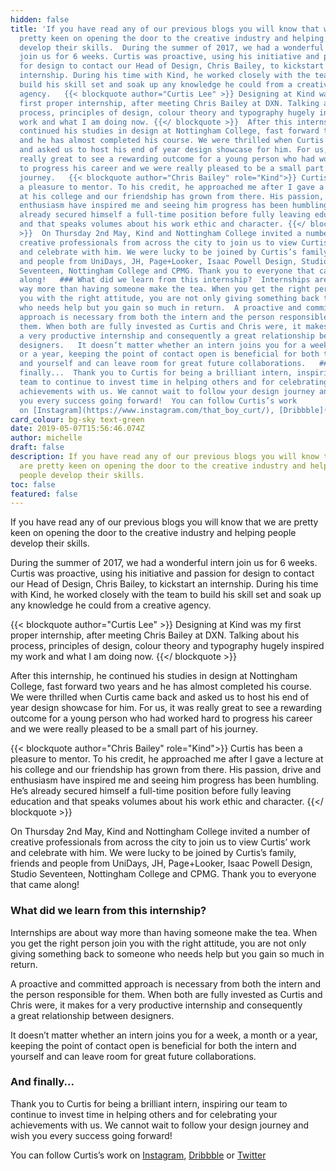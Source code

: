 ```yaml
---
hidden: false
title: 'If you have read any of our previous blogs you will know that we are
  pretty keen on opening the door to the creative industry and helping people
  develop their skills.  During the summer of 2017, we had a wonderful intern
  join us for 6 weeks. Curtis was proactive, using his initiative and passion
  for design to contact our Head of Design, Chris Bailey, to kickstart an
  internship. During his time with Kind, he worked closely with the team to
  build his skill set and soak up any knowledge he could from a creative
  agency.   {{< blockquote author="Curtis Lee" >}} Designing at Kind was my
  first proper internship, after meeting Chris Bailey at DXN. Talking about his
  process, principles of design, colour theory and typography hugely inspired my
  work and what I am doing now. {{</ blockquote >}}  After this internship, he
  continued his studies in design at Nottingham College, fast forward two years
  and he has almost completed his course. We were thrilled when Curtis came back
  and asked us to host his end of year design showcase for him. For us, it was
  really great to see a rewarding outcome for a young person who had worked hard
  to progress his career and we were really pleased to be a small part of his
  journey.   {{< blockquote author="Chris Bailey" role="Kind">}} Curtis has been
  a pleasure to mentor. To his credit, he approached me after I gave a lecture
  at his college and our friendship has grown from there. His passion, drive and
  enthusiasm have inspired me and seeing him progress has been humbling. He’s
  already secured himself a full-time position before fully leaving education
  and that speaks volumes about his work ethic and character. {{</ blockquote
  >}}  On Thursday 2nd May, Kind and Nottingham College invited a number of
  creative professionals from across the city to join us to view Curtis’ work
  and celebrate with him. We were lucky to be joined by Curtis’s family, friends
  and people from UniDays, JH, Page+Looker, Isaac Powell Design, Studio
  Seventeen, Nottingham College and CPMG. Thank you to everyone that came
  along!   ### What did we learn from this internship?  Internships are about
  way more than having someone make the tea. When you get the right person join
  you with the right attitude, you are not only giving something back to someone
  who needs help but you gain so much in return.  A proactive and committed
  approach is necessary from both the intern and the person responsible for
  them. When both are fully invested as Curtis and Chris were, it makes for
  a very productive internship and consequently a great relationship between
  designers.   It doesn’t matter whether an intern joins you for a week, a month
  or a year, keeping the point of contact open is beneficial for both the intern
  and yourself and can leave room for great future collaborations.   ### And
  finally...  Thank you to Curtis for being a brilliant intern, inspiring our
  team to continue to invest time in helping others and for celebrating your
  achievements with us. We cannot wait to follow your design journey and wish
  you every success going forward!  You can follow Curtis’s work
  on [Instagram](https://www.instagram.com/that_boy_curt/), [Dribbble](https://dribbble.com/Curtis_A_Lee) or [Twitter](https://twitter.com/CurtisLee97)'
card_colour: bg-sky text-green
date: 2019-05-07T15:56:46.074Z
author: michelle
draft: false
description: If you have read any of our previous blogs you will know that we
  are pretty keen on opening the door to the creative industry and helping
  people develop their skills.
toc: false
featured: false
---
```

If you have read any of our previous blogs you will know that we are pretty keen on opening the door to the creative industry and helping people develop their skills.

During the summer of 2017, we had a wonderful intern join us for 6 weeks. Curtis was proactive, using his initiative and passion for design to contact our Head of Design, Chris Bailey, to kickstart an internship. During his time with Kind, he worked closely with the team to build his skill set and soak up any knowledge he could from a creative agency. 

{{< blockquote author="Curtis Lee" >}}
Designing at Kind was my first proper internship, after meeting Chris Bailey at DXN. Talking about his process, principles of design, colour theory and typography hugely inspired my work and what I am doing now.
{{</ blockquote >}}

After this internship, he continued his studies in design at Nottingham College, fast forward two years and he has almost completed his course. We were thrilled when Curtis came back and asked us to host his end of year design showcase for him. For us, it was really great to see a rewarding outcome for a young person who had worked hard to progress his career and we were really pleased to be a small part of his journey. 

{{< blockquote author="Chris Bailey" role="Kind">}}
Curtis has been a pleasure to mentor. To his credit, he approached me after I gave a lecture at his college and our friendship has grown from there. His passion, drive and enthusiasm have inspired me and seeing him progress has been humbling. He’s already secured himself a full-time position before fully leaving education and that speaks volumes about his work ethic and character.
{{</ blockquote >}}

On Thursday 2nd May, Kind and Nottingham College invited a number of creative professionals from across the city to join us to view Curtis’ work and celebrate with him. We were lucky to be joined by Curtis’s family, friends and people from UniDays, JH, Page+Looker, Isaac Powell Design, Studio Seventeen, Nottingham College and CPMG. Thank you to everyone that came along! 

### What did we learn from this internship?

Internships are about way more than having someone make the tea. When you get the right person join you with the right attitude, you are not only giving something back to someone who needs help but you gain so much in return.

A proactive and committed approach is necessary from both the intern and the person responsible for them. When both are fully invested as Curtis and Chris were, it makes for a very productive internship and consequently a great relationship between designers. 

It doesn’t matter whether an intern joins you for a week, a month or a year, keeping the point of contact open is beneficial for both the intern and yourself and can leave room for great future collaborations. 

### And finally...

Thank you to Curtis for being a brilliant intern, inspiring our team to continue to invest time in helping others and for celebrating your achievements with us. We cannot wait to follow your design journey and wish you every success going forward!

You can follow Curtis’s work on [Instagram](https://www.instagram.com/that_boy_curt/), [Dribbble](https://dribbble.com/Curtis_A_Lee) or [Twitter](https://twitter.com/CurtisLee97)